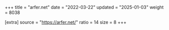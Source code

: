 +++
title = "arfer.net"
date = "2022-03-22"
updated = "2025-01-03"
weight = 8038

[extra]
source = "https://arfer.net/"
ratio = 14
size = 8
+++
